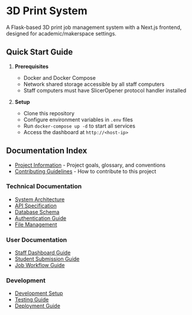 # 3D Print System

A Flask-based 3D print job management system with a Next.js frontend, designed for academic/makerspace settings.

## Quick Start Guide

1. **Prerequisites**
   - Docker and Docker Compose
   - Network shared storage accessible by all staff computers
   - Staff computers must have SlicerOpener protocol handler installed

2. **Setup**
   - Clone this repository
   - Configure environment variables in `.env` files
   - Run `docker-compose up -d` to start all services
   - Access the dashboard at `http://<host-ip>`

## Documentation Index

- [Project Information](project-info.md) - Project goals, glossary, and conventions
- [Contributing Guidelines](CONTRIBUTING.md) - How to contribute to this project

### Technical Documentation
- [System Architecture](docs/architecture/system-architecture.md)
- [API Specification](docs/api-specs/api-specification.md)
- [Database Schema](docs/architecture/database-schema.md)
- [Authentication Guide](docs/architecture/authentication.md)
- [File Management](docs/architecture/file-management.md)

### User Documentation
- [Staff Dashboard Guide](docs/user-guides/staff-dashboard.md)
- [Student Submission Guide](docs/user-guides/student-submission.md)
- [Job Workflow Guide](docs/user-guides/job-workflow.md)

### Development
- [Development Setup](docs/development/setup.md)
- [Testing Guide](docs/development/testing.md)
- [Deployment Guide](docs/development/deployment.md) 